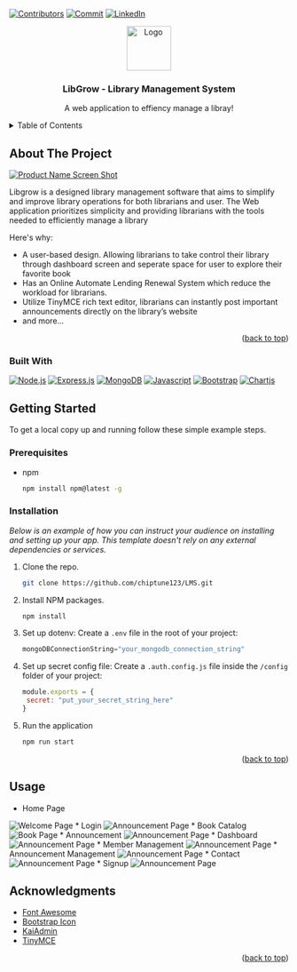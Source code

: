 <!-- Improved compatibility of back to top link: See: https://github.com/othneildrew/Best-README-Template/pull/73 -->
<a id="readme-top"></a>

<!-- PROJECT SHIELDS -->
[![Contributors][contributors-shield]][contributors-url]
[![Commit][commit-shield]][commit-url]
[![LinkedIn][linkedin-shield]][linkedin-url]

<!-- PROJECT LOGO -->
<div align="center">
  <a href="https://github.com/chiptune123/LMS">
    <img src="https://i.imgur.com/neTJ38e.png" alt="Logo" width="80" height="80">
  </a>

  <h3 align="center">LibGrow - Library Management System</h3>

  <p align="center">
    A web application to effiency manage a libray!
  </p>
</div>

<!-- TABLE OF CONTENTS -->
<details>
  <summary>Table of Contents</summary>
  <ol>
    <li>
      <a href="#about-the-project">About The Project</a>
      <ul>
        <li><a href="#built-with">Built With</a></li>
      </ul>
    </li>
    <li>
      <a href="#getting-started">Getting Started</a>
      <ul>
        <li><a href="#prerequisites">Prerequisites</a></li>
        <li><a href="#installation">Installation</a></li>
      </ul>
    </li>
    <li><a href="#usage">Usage</a></li>
  </ol>
</details>

<!-- ABOUT THE PROJECT -->
## About The Project

[![Product Name Screen Shot][product-screenshot]](https://example.com)

Libgrow is a designed library management software that aims to simplify and improve library operations for both librarians and user. The Web application prioritizes simplicity and providing librarians with the tools needed to efficiently manage a library

Here's why:
* A user-based design. Allowing librarians to take control their library through dashboard screen and seperate space for user to explore their favorite book
* Has an Online Automate Lending Renewal System which reduce the workload for librarians.
* Utilize TinyMCE rich text editor, librarians can instantly post important announcements directly on the library’s website
* and more...

<p align="right">(<a href="#readme-top">back to top</a>)</p>

### Built With

[![Node.js][Nodejs.org]][Nodejs-url] 
[![Express.js][expressjs.com]][Expressjs-url] 
[![MongoDB][MongoDB.com]][MongoDB-url] [![Javascript][Developer.mozilla.org/javascript]][Javascript-url]
[![Bootstrap][Bootstrap.com]][Bootstrap-url] [![Chartjs][Chartjs.org]][Chartjs-url]

<!-- GETTING STARTED -->
## Getting Started

To get a local copy up and running follow these simple example steps.

### Prerequisites

* npm
  ```sh
  npm install npm@latest -g
  ```

### Installation

_Below is an example of how you can instruct your audience on installing and setting up your app. This template doesn't rely on any external dependencies or services._

1. Clone the repo.
   ```sh
   git clone https://github.com/chiptune123/LMS.git
   ```
3. Install NPM packages.
   ```sh
   npm install
   ```
4. Set up dotenv: Create a `.env` file in the root of your project: 
   ```js
   mongoDBConnectionString="your_mongodb_connection_string"
   ```
4. Set up secret config file: Create a `.auth.config.js` file inside the `/config` folder of your project: 
   ```js
   module.exports = {
    secret: "put_your_secret_string_here"
   }
   ```
5. Run the application
   ```js
   npm run start
   ```

<p align="right">(<a href="#readme-top">back to top</a>)</p>

<!-- USAGE EXAMPLES -->
## Usage

* Home Page
<img src="/public/screenshot/home-page.png" alt="Welcome Page">
* Login
<img src="/public/screenshot/login-page.png" alt="Announcement Page">
* Book Catalog
<img src="/public/screenshot/book-page.png" alt="Book Page"> 
* Announcement
<img src="/public/screenshot/announcement-page.png" alt="Announcement Page">
* Dashboard
<img src="/public/screenshot/dashboard-page.png" alt="Announcement Page">
* Member Management
<img src="/public/screenshot/member-management.png" alt="Announcement Page">
* Announcement Management
<img src="/public/screenshot/announcement-management-page.png" alt="Announcement Page">
* Contact 
<img src="/public/screenshot/contact-page.png" alt="Announcement Page">
* Signup
<img src="/public/screenshot/signup-page.png" alt="Announcement Page">

<!-- ACKNOWLEDGMENTS -->
## Acknowledgments

* [Font Awesome](https://fontawesome.com)
* [Bootstrap Icon](https://icons.getbootstrap.com/)
* [KaiAdmin](https://www.themekita.com/)
* [TinyMCE](https://www.tiny.cloud/)

<p align="right">(<a href="#readme-top">back to top</a>)</p>

<!-- MARKDOWN LINKS & IMAGES -->
<!-- https://www.markdownguide.org/basic-syntax/#reference-style-links -->
[contributors-shield]: https://img.shields.io/github/contributors/chiptune123/LMS?style=for-the-badge
[contributors-url]: https://github.com/chiptune123/LMS/graphs/contributors
[commit-shield]: https://img.shields.io/github/commit-activity/t/chiptune123/LMS?style=for-the-badge
[commit-url]: https://github.com/chiptune123/LMS/graphs/commit-activity
[linkedin-shield]: https://img.shields.io/badge/-LinkedIn-black.svg?style=for-the-badge&logo=linkedin&colorB=555
[linkedin-url]: https://linkedin.com/in/tienphatpham
[product-screenshot]: https://i.imgur.com/oom18tp.png
[Bootstrap.com]: https://img.shields.io/badge/Bootstrap-563D7C?style=for-the-badge&logo=bootstrap&logoColor=white
[Bootstrap-url]: https://getbootstrap.com
[Nodejs.org]: https://img.shields.io/badge/Node.js-black?style=for-the-badge&logo=node.js
[Nodejs-url]: https://nodejs.org/
[Developer.mozilla.org/javascript]: https://img.shields.io/badge/JavaScript-F7DF1E?style=for-the-badge&logo=javascript&logoColor=black
[Javascript-url]: https://developer.mozilla.org/JavaScript
[expressjs.com]: https://img.shields.io/badge/Express-black?style=for-the-badge&logo=express
[Expressjs-url]: https://expressjs.com/
[Chartjs.org]: https://img.shields.io/badge/Chart.js-FF6384?style=for-the-badge&logo=chartdotjs&logoColor=white
[Chartjs-url]: https://www.chartjs.org/
[JQuery.com]: https://img.shields.io/badge/jQuery-0769AD?style=for-the-badge&logo=jquery&logoColor=white
[JQuery-url]: https://jquery.com 
[MongoDB.com]: https://img.shields.io/badge/-MongoDB-13aa52?style=for-the-badge&logo=mongodb&logoColor=white
[MongoDB-url]: https://www.mongodb.com/